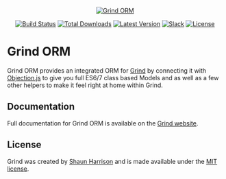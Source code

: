 <p align="center"><a href="https://grind.rocks"><img src="https://s3.amazonaws.com/assets.grind.rocks/docs/img/grind-orm.svg" alt="Grind ORM" /></a></p>

<p align="center">
<a href="https://github.com/grindjs/grindjs/actions?query=workflow%3Aorm"><img src="https://github.com/grindjs/grindjs/workflows/orm/badge.svg" alt="Build Status"></a>
<a href="https://www.npmjs.com/package/grind-orm"><img src="https://img.shields.io/npm/dt/grind-orm.svg" alt="Total Downloads"></a>
<a href="https://www.npmjs.com/package/grind-orm"><img src="https://img.shields.io/npm/v/grind-orm.svg" alt="Latest Version"></a>
<a href="https:/grind.chat"><img src="https://grind.chat/badge.svg" alt="Slack"></a>
<a href="https://www.npmjs.com/package/grind-orm"><img src="https://img.shields.io/npm/l/grind-orm.svg" alt="License"></a>
</p>

# Grind ORM

Grind ORM provides an integrated ORM for [Grind](https://github.com/grindjs/framework) by connecting it with [Objection.js](http://vincit.github.io/objection.js) to give you full ES6/7 class based Models and as well as a few other helpers to make it feel right at home within Grind.

## Documentation

Full documentation for Grind ORM is available on the [Grind website](https://grind.rocks/docs/guides/orm).

## License

Grind was created by [Shaun Harrison](https://github.com/shnhrrsn) and is made available under the [MIT license](LICENSE).
